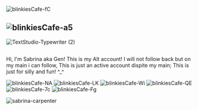 ![blinkiesCafe-fC](https://github.com/user-attachments/assets/b36cb1a1-b400-43e3-96d9-0ec144141f9e)

## ![blinkiesCafe-a5](https://github.com/user-attachments/assets/633c5695-edf7-4760-923a-06d87d3a45d6)

![TextStudio-Typewriter (2)](https://github.com/user-attachments/assets/759cc3e8-840c-45a0-9fb1-e313ad623885)

##

Hi, I'm Sabrina aka Gen! This is my Alt account! I will not follow back but on my main i can follow, This is just an active account dispite my main; This is just for silly and fun! ^_^


![blinkiesCafe-NA](https://github.com/user-attachments/assets/427d6621-b9fb-4b3e-bedb-7aaf1d6cfe52)
![blinkiesCafe-LK](https://github.com/user-attachments/assets/d2fcbbc1-0486-4738-85ec-d03ecdce4b9f)
![blinkiesCafe-Wi](https://github.com/user-attachments/assets/b25040c4-ecdc-442c-9cee-461a3a02793f)
![blinkiesCafe-QE](https://github.com/user-attachments/assets/7a569d3c-f3a6-434a-bba2-f178ea845fa4)
![blinkiesCafe-7c](https://github.com/user-attachments/assets/b5c5b123-a093-4a43-b882-5e0dc43c31ff)
![blinkiesCafe-Fg](https://github.com/user-attachments/assets/6cc0cebf-a137-4cff-addc-6d746f0dcfb5)



![sabrina-carpenter](https://github.com/user-attachments/assets/fab7e6b0-e156-45d9-9aff-798396584fe0)
